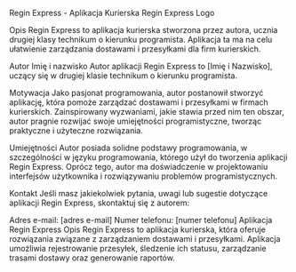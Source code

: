 Regin Express - Aplikacja Kurierska
Regin Express Logo

Opis
Regin Express to aplikacja kurierska stworzona przez autora, ucznia drugiej klasy technikum o kierunku programista. Aplikacja ta ma na celu ułatwienie zarządzania dostawami i przesyłkami dla firm kurierskich.

Autor
Imię i nazwisko
Autor aplikacji Regin Express to [Imię i Nazwisko], uczący się w drugiej klasie technikum o kierunku programista.

Motywacja
Jako pasjonat programowania, autor postanowił stworzyć aplikację, która pomoże zarządzać dostawami i przesyłkami w firmach kurierskich. Zainspirowany wyzwaniami, jakie stawia przed nim ten obszar, autor pragnie rozwijać swoje umiejętności programistyczne, tworząc praktyczne i użyteczne rozwiązania.

Umiejętności
Autor posiada solidne podstawy programowania, w szczególności w języku programowania, którego użył do tworzenia aplikacji Regin Express. Oprócz tego, autor ma doświadczenie w projektowaniu interfejsów użytkownika i rozwiązywaniu problemów programistycznych.

Kontakt
Jeśli masz jakiekolwiek pytania, uwagi lub sugestie dotyczące aplikacji Regin Express, skontaktuj się z autorem:

Adres e-mail: [adres e-mail]
Numer telefonu: [numer telefonu]
Aplikacja Regin Express
Opis
Regin Express to aplikacja kurierska, która oferuje rozwiązania związane z zarządzaniem dostawami i przesyłkami. Aplikacja umożliwia rejestrowanie przesyłek, śledzenie ich statusu, zarządzanie trasami dostawy oraz generowanie raportów.
